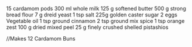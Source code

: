 15 cardamom pods
300 ml whole milk
125 g softened butter
500 g strong bread flour
7 g dreid yeast 
1 tsp salt
225g golden caster sugar 
2 eggs
Vegetable oil
1 tsp ground cinnamon 
2 tsp ground mix spice
1 tsp orange zest 
100 g dried mixed peel
25 g finely crushed shelled pistashios 

//Makes 12 Cardamom Buns